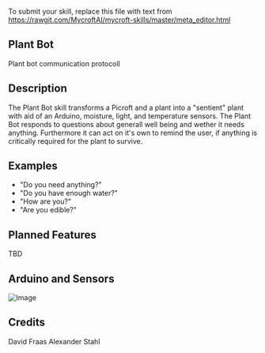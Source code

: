 To submit your skill, replace this file with text from 
https://rawgit.com/MycroftAI/mycroft-skills/master/meta_editor.html


## Plant Bot
Plant bot communication protocoll

## Description 
The Plant Bot skill transforms a Picroft and a plant into a "sentient" plant with aid of an Arduino, moisture,
light, and temperature sensors. The Plant Bot responds to questions about generall well being and
wether it needs anything. Furthermore it can act on it's own to remind the user, if anything is
critically required for the plant to survive.

## Examples 
* "Do you need anything?"
* "Do you have enough water?"
* "How are you?"
* "Are you edible?"

## Planned Features
TBD

## Arduino and Sensors
![Image](github.com/Kopsi/flower-bot-skill/Images/PlantBot_Arduino_bb.svg)

## Credits 
David Fraas
Alexander Stahl
